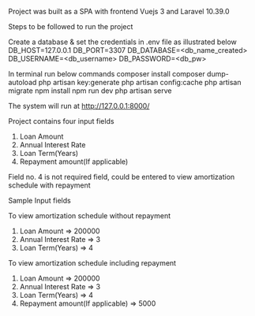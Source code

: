 Project was built as a SPA with frontend Vuejs 3 and Laravel 10.39.0

Steps to be followed to run the project


Create a database & set the credentials in .env file as illustrated below
DB_HOST=127.0.0.1
DB_PORT=3307
DB_DATABASE=<db_name_created>
DB_USERNAME=<db_username>
DB_PASSWORD=<db_pw>

In terminal run below commands
composer install
composer dump-autoload
php artisan key:generate
php artisan config:cache
php artisan migrate
npm install
npm run dev
php artisan serve

The system will run at http://127.0.0.1:8000/

Project contains four input fields
1. Loan Amount
2. Annual Interest Rate
3. Loan Term(Years)
4. Repayment amount(If applicable)

Field no. 4 is not required field, could be entered to view amortization schedule with repayment


Sample Input fields

To view amortization schedule without repayment

1. Loan Amount => 200000
2. Annual Interest Rate => 3
3. Loan Term(Years) => 4


To view amortization schedule including repayment

1. Loan Amount => 200000
2. Annual Interest Rate => 3
3. Loan Term(Years) => 4
4. Repayment amount(If applicable) => 5000

